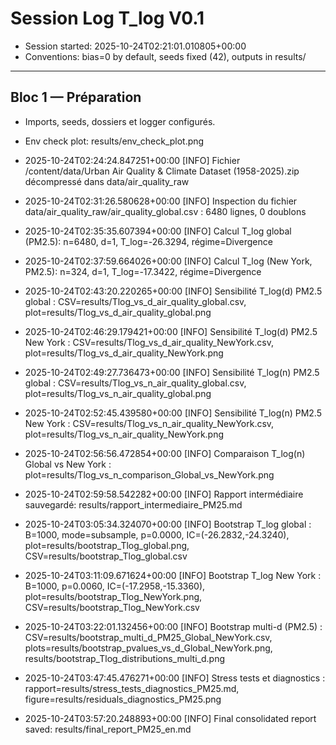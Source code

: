# Session Log T_log V0.1

- Session started: 2025-10-24T02:21:01.010805+00:00
- Conventions: bias=0 by default, seeds fixed (42), outputs in results/

---
## Bloc 1 — Préparation
- Imports, seeds, dossiers et logger configurés.
- Env check plot: results/env_check_plot.png

- 2025-10-24T02:24:24.847251+00:00 [INFO] Fichier /content/data/Urban Air Quality & Climate Dataset (1958-2025).zip décompressé dans data/air_quality_raw
- 2025-10-24T02:31:26.580628+00:00 [INFO] Inspection du fichier data/air_quality_raw/air_quality_global.csv : 6480 lignes, 0 doublons
- 2025-10-24T02:35:35.607394+00:00 [INFO] Calcul T_log global (PM2.5): n=6480, d=1, T_log=-26.3294, régime=Divergence
- 2025-10-24T02:37:59.664026+00:00 [INFO] Calcul T_log (New York, PM2.5): n=324, d=1, T_log=-17.3422, régime=Divergence
- 2025-10-24T02:43:20.220265+00:00 [INFO] Sensibilité T_log(d) PM2.5 global : CSV=results/Tlog_vs_d_air_quality_global.csv, plot=results/Tlog_vs_d_air_quality_global.png
- 2025-10-24T02:46:29.179421+00:00 [INFO] Sensibilité T_log(d) PM2.5 New York : CSV=results/Tlog_vs_d_air_quality_NewYork.csv, plot=results/Tlog_vs_d_air_quality_NewYork.png
- 2025-10-24T02:49:27.736473+00:00 [INFO] Sensibilité T_log(n) PM2.5 global : CSV=results/Tlog_vs_n_air_quality_global.csv, plot=results/Tlog_vs_n_air_quality_global.png
- 2025-10-24T02:52:45.439580+00:00 [INFO] Sensibilité T_log(n) PM2.5 New York : CSV=results/Tlog_vs_n_air_quality_NewYork.csv, plot=results/Tlog_vs_n_air_quality_NewYork.png
- 2025-10-24T02:56:56.472854+00:00 [INFO] Comparaison T_log(n) Global vs New York : plot=results/Tlog_vs_n_comparison_Global_vs_NewYork.png
- 2025-10-24T02:59:58.542282+00:00 [INFO] Rapport intermédiaire sauvegardé: results/rapport_intermediaire_PM25.md
- 2025-10-24T03:05:34.324070+00:00 [INFO] Bootstrap T_log global : B=1000, mode=subsample, p=0.0000, IC=(-26.2832,-24.3240), plot=results/bootstrap_Tlog_global.png, CSV=results/bootstrap_Tlog_global.csv
- 2025-10-24T03:11:09.671624+00:00 [INFO] Bootstrap T_log New York : B=1000, p=0.0060, IC=(-17.2958,-15.3360), plot=results/bootstrap_Tlog_NewYork.png, CSV=results/bootstrap_Tlog_NewYork.csv
- 2025-10-24T03:22:01.132456+00:00 [INFO] Bootstrap multi-d (PM2.5) : CSV=results/bootstrap_multi_d_PM25_Global_NewYork.csv, plots=results/bootstrap_pvalues_vs_d_Global_NewYork.png, results/bootstrap_Tlog_distributions_multi_d.png
- 2025-10-24T03:47:45.476271+00:00 [INFO] Stress tests et diagnostics : rapport=results/stress_tests_diagnostics_PM25.md, figure=results/residuals_diagnostics_PM25.png
- 2025-10-24T03:57:20.248893+00:00 [INFO] Final consolidated report saved: results/final_report_PM25_en.md
